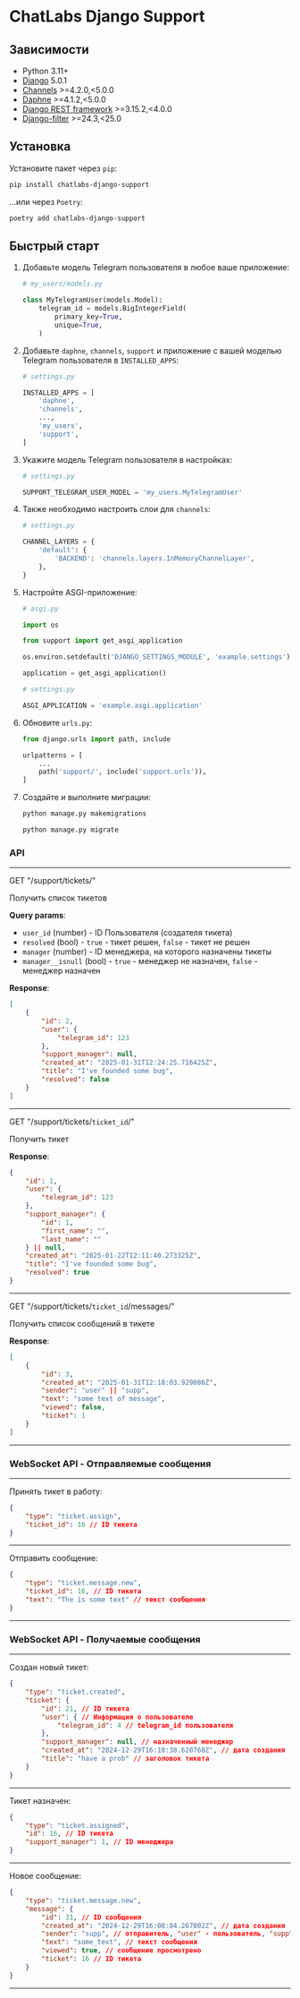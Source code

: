 # ChatLabs Django Support

## Зависимости

- Python 3.11+
- [Django](https://pypi.org/project/Django/) 5.0.1
- [Channels](https://pypi.org/project/channels/) >=4.2.0,<5.0.0
- [Daphne](https://pypi.org/project/daphne/) >=4.1.2,<5.0.0
- [Django REST framework](https://pypi.org/project/djangorestframework/) >=3.15.2,<4.0.0
- [Django-filter](https://pypi.org/project/django-filter/) >=24.3,<25.0

## Установка

Установите пакет через `pip`:
```bash
pip install chatlabs-django-support
```

...или через `Poetry`:
```bash
poetry add chatlabs-django-support
```

## Быстрый старт

1. Добавьте модель Telegram пользователя в любое ваше приложение:
    ```python
    # my_users/models.py

    class MyTelegramUser(models.Model):
        telegram_id = models.BigIntegerField(
            primary_key=True,
            unique=True,
        )
    ```

2. Добавьте `daphne`, `channels`, `support` и приложение с вашей моделью Telegram пользователя в `INSTALLED_APPS`:
    ```python
    # settings.py

    INSTALLED_APPS = [
        'daphne',
        'channels',
        ...,
        'my_users',
        'support',
    ]
    ```

3. Укажите модель Telegram пользователя в настройках:
    ```python
    # settings.py

    SUPPORT_TELEGRAM_USER_MODEL = 'my_users.MyTelegramUser'
    ```

4. Также необходимо настроить слои для `channels`:
    ```python
    # settings.py

    CHANNEL_LAYERS = {
        'default': {
            'BACKEND': 'channels.layers.InMemoryChannelLayer',
        },
    }
    ```

5. Настройте ASGI-приложение:
    ```python
    # asgi.py

    import os

    from support import get_asgi_application

    os.environ.setdefault('DJANGO_SETTINGS_MODULE', 'example.settings')

    application = get_asgi_application()
    ```

    ```python
    # settings.py

    ASGI_APPLICATION = 'example.asgi.application'
    ```

6. Обновите `urls.py`:
    ```python
    from django.urls import path, include

    urlpatterns = [
        ...
        path('support/', include('support.urls')),
    ]
    ```

7. Создайте и выполните миграции:
    ```bash
    python manage.py makemigrations
    ```

    ```bash
    python manage.py migrate
    ```

### API

---

GET "/support/tickets/"

Получить список тикетов

**Query params**:
- `user_id` (number) - ID Пользователя (создателя тикета)
- `resolved` (bool) - `true` - тикет решен, `false` - тикет не решен
- `manager` (number) - ID менеджера, на которого назначены тикеты
- `manager__isnull` (bool) - `true` - менеджер не назначен, `false` - менеджер назначен

**Response**:
```json
[
    {
        "id": 2,
        "user": {
            "telegram_id": 123
        },
        "support_manager": null,
        "created_at": "2025-01-31T12:24:25.716425Z",
        "title": "I've founded some bug",
        "resolved": false
    }
]
```

---

GET "/support/tickets/`ticket_id`/"

Получить тикет

**Response**:
```json
{
    "id": 1,
    "user": {
        "telegram_id": 123
    },
    "support_manager": {
        "id": 1,
        "first_name": "",
        "last_name": ""
    } || null,
    "created_at": "2025-01-22T12:11:40.273325Z",
    "title": "I've founded some bug",
    "resolved": true
}
```

---

GET "/support/tickets/`ticket_id`/messages/"

Получить список сообщений в тикете

**Response**:
```json
[
    {
        "id": 3,
        "created_at": "2025-01-31T12:18:03.929086Z",
        "sender": "user" || "supp",
        "text": "some text of message",
        "viewed": false,
        "ticket": 1
    }
]
```

---

### WebSocket API - Отправляемые сообщения

---

Принять тикет в работу:
```json
{
    "type": "ticket.assign",
    "ticket_id": 16 // ID тикета
}
```

---

Отправить сообщение:
```json
{
    "type": "ticket.message.new",
    "ticket_id": 16, // ID тикета
    "text": "The is some text" // текст сообщения
}
```

---

### WebSocket API - Получаемые сообщения

---

Создан новый тикет:
```json
{
    "type": "ticket.created",
    "ticket": {
        "id": 21, // ID тикета
        "user": { // Информация о пользователе
            "telegram_id": 4 // telegram_id пользователя
        },
        "support_manager": null, // назначенный менеджер
        "created_at": "2024-12-29T16:10:38.620768Z", // дата создания
        "title": "have a prob" // заголовок тикета
    }
}
```

---

Тикет назначен:
```json
{
    "type": "ticket.assigned",
    "id": 16, // ID тикета
    "support_manager": 1, // ID менеджера
}
```

---

Новое сообщение:
```json
{
    "type": "ticket.message.new",
    "message": {
        "id": 31, // ID сообщения
        "created_at": "2024-12-29T16:08:04.267002Z", // дата создания
        "sender": "supp", // отправитель, "user" - пользователь, "supp" - менеджер
        "text": "some_text", // текст сообщения
        "viewed": true, // сообщение просмотрено
        "ticket": 16 // ID тикета
    }
}
```

---
